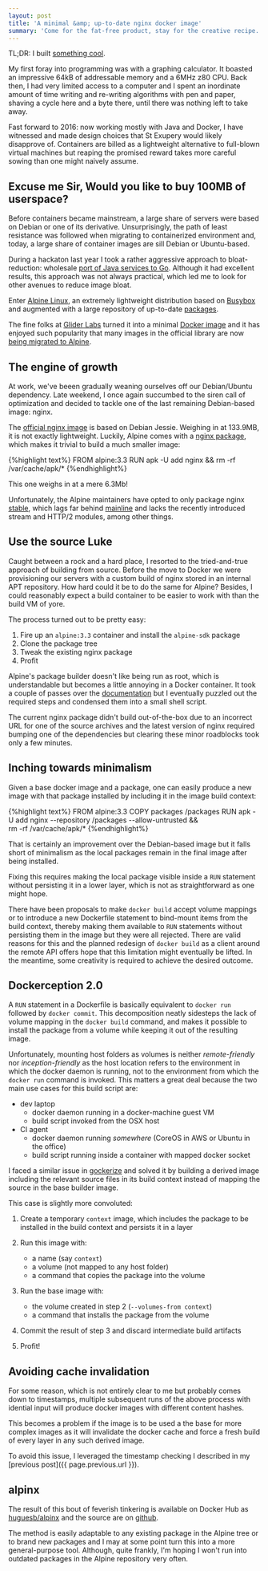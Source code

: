 ```yaml
---
layout: post
title: 'A minimal &amp; up-to-date nginx docker image'
summary: 'Come for the fat-free product, stay for the creative recipe.'
---
```


TL;DR: I built [something cool](https://github.com/huguesb/alpinx).


My first foray into programming was with a graphing calculator. It boasted an
impressive 64kB of addressable memory and a 6MHz z80 CPU. Back then, I had very
limited access to a computer and I spent an inordinate amount of time writing
and re-writing algorithms with pen and paper, shaving a cycle here and a byte
there, until there was nothing left to take away.

Fast forward to 2016: now working mostly with Java and Docker, I have witnessed
and made design choices that St Exupery would likely disapprove of. Containers
are billed as a lightweight alternative to full-blown virtual machines but
reaping the promised reward takes more careful sowing than one might naively
assume.


Excuse me Sir, Would you like to buy 100MB of userspace?
--------------------------------------------------------

Before containers became mainstream, a large share of servers were based on
Debian or one of its derivative. Unsurprisingly, the path of least resistance
was followed when migrating to containerized environment and, today, a large
share of container images are sill Debian or Ubuntu-based.

During a hackaton last year I took a rather aggressive approach to bloat-reduction:
wholesale [port of Java services to Go](https://www.aerofs.com/resources/blog/a-little-golang-way-md/).
Although it had excellent results, this approach was not always practical, which
led me to look for other avenues to reduce image bloat.

Enter [Alpine Linux](http://www.alpinelinux.org/), an extremely lightweight
distribution based on [Busybox](https://busybox.net/) and augmented with a
large repository of up-to-date [packages](https://pkgs.alpinelinux.org/packages).

The fine folks at [Glider Labs](http://gliderlabs.com) turned it into a minimal
[Docker image](https://hub.docker.com/_/alpine/) and it has enjoyed such popularity
that many images in the official library are now
[being migrated to Alpine](https://www.brianchristner.io/docker-is-moving-to-alpine-linux/).


The engine of growth
--------------------

At work, we've beeen gradually weaning ourselves off our Debian/Ubuntu dependency.
Late weekend, I once again succumbed to the siren call of optimization and decided
to tackle one of the last remaining Debian-based image: nginx.

The [official nginx image](https://github.com/nginxinc/docker-nginx/blob/master/Dockerfile)
is based on Debian Jessie. Weighing in at 133.9MB, it is not exactly lightweight. Luckily,
Alpine comes with a [nginx package](https://pkgs.alpinelinux.org/package/main/x86_64/nginx),
which makes it trivial to build a much smaller image:

{%highlight text%}
FROM alpine:3.3
RUN apk -U add nginx && rm -rf /var/cache/apk/*
{%endhighlight%}

This one weighs in at a mere 6.3Mb!

Unfortunately, the Alpine maintainers have opted to only package nginx [stable](http://nginx.org/en/CHANGES-1.8),
which lags far behind [mainline](http://nginx.org/en/CHANGES) and lacks the recently
introduced stream and HTTP/2 modules, among other things.


Use the source Luke
-------------------

Caught between a rock and a hard place, I resorted to the tried-and-true approach
of building from source. Before the move to Docker we were provisioning our servers
with a custom build of nginx stored in an internal APT repository. How hard could it
be to do the same for Alpine? Besides, I could reasonably expect a build container
to be easier to work with than the build VM of yore. 

The process turned out to be pretty easy:

 1. Fire up an `alpine:3.3` container and install the `alpine-sdk` package
 2. Clone the package tree
 3. Tweak the existing nginx package
 4. Profit

Alpine's package builder doesn't like being run as root, which is understandable
but becomes a little annoying in a Docker container. It took a couple of passes
over the [documentation](http://wiki.alpinelinux.org/wiki/Creating_an_Alpine_package)
but I eventually puzzled out the required steps and condensed them into a small
shell script.

The current nginx package didn't build out-of-the-box due to an incorrect URL for one
of the source archives and the latest version of nginx required bumping one of the
dependencies but clearing these minor roadblocks took only a few minutes.


Inching towards minimalism
--------------------------

Given a base docker image and a package, one can easily produce a new image with
that package installed by including it in the image build context:

{%highlight text%}
FROM alpine:3.3
COPY packages /packages
RUN apk -U add nginx --repository /packages --allow-untrusted &&\
    rm -rf /var/cache/apk/*
{%endhighlight%}

That is certainly an improvement over the Debian-based image but it falls short
of minimalism as the local packages remain in the final image after being installed.

Fixing this requires making the local package visible inside a `RUN` statement without
persisting it in a lower layer, which is not as straightforward as one might hope.

There have been proposals to make `docker build` accept volume mappings or to
introduce a new Dockerfile statement to bind-mount items from the build context,
thereby making them available to `RUN` statements without persisting them in the
image but they were all rejected. There are valid reasons for this and the planned
redesign of `docker build` as a client around the remote API offers hope that
this limitation might eventually be lifted. In the meantime, some creativity
is required to achieve the desired outcome.


Dockerception 2.0
-----------------

A `RUN` statement in a Dockerfile is basically equivalent to `docker run` followed
by `docker commit`. This decomposition neatly sidesteps the lack of volume mapping
in the `docker build` command, and makes it possible to install the package from a
volume while keeping it out of the resulting image.

Unfortunately, mounting host folders as volumes is neither _remote-friendly_ nor
_inception-friendly_ as the host location refers to the environment in which the
docker daemon is running, not to the environment from which the `docker run`
command is invoked. This matters a great deal because the two main use cases for
this build script are:

 - dev laptop
    - docker daemon running in a docker-machine guest VM
    - build script invoked from the OSX host
 - CI agent
    - docker daemon running _somewhere_ (CoreOS in AWS or Ubuntu in the office)
    - build script running inside a container with mapped docker socket

I faced a similar issue in [gockerize](https://github.com/aerofs/gockerize) and
solved it by building a derived image including the relevant source files in its
build context instead of mapping the source in the base builder image.

This case is slightly more convoluted:

 1. Create a temporary `context` image, which includes the package to be
    installed in the build context and persists it in a layer

 2. Run this image with:
     * a name (say `context`)
     * a volume (not mapped to any host folder)
     * a command that copies the package into the volume

 3. Run the base image with:
     * the volume created in step 2 (`--volumes-from context`)
     * a command that installs the package from the volume

 4. Commit the result of step 3 and discard intermediate build artifacts

 5. Profit!


Avoiding cache invalidation
---------------------------

For some reason, which is not entirely clear to me but probably comes down
to timestamps, multiple subsequent runs of the above process with idential
input will produce docker images with different content hashes.

This becomes a problem if the image is to be used a the base for more
complex images as it will invalidate the docker cache and force a fresh
build of every layer in any such derived image.

To avoid this issue, I leveraged the timestamp checking I described in my
[previous post]({{ page.previous.url }}).


alpinx
------

The result of this bout of feverish tinkering is available on Docker Hub
as [huguesb/alpinx](https://hub.docker.com/r/huguesb/alpinx/) and the source
are on [github](https://github.com/huguesb/alpinx).

The method is easily adaptable to any existing package in the Alpine
tree or to brand new packages and I may at some point turn this into a
more general-purpose tool. Although, quite frankly, I'm hoping I won't
run into outdated packages in the Alpine repository very often.


